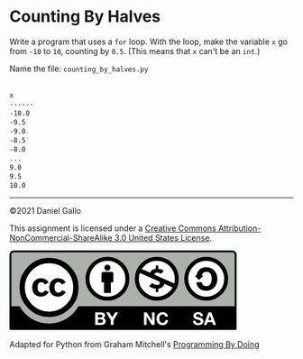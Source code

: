 # Counting By Halves


Write a program that uses a `for` loop. With the loop,
make the variable `x` go from `-10` to `10`, counting by `0.5`.
(This means that `x` can't be an `int`.)

Name the file: `counting_by_halves.py`

```
 
x
------
-10.0
-9.5
-9.0
-8.5
-8.0
...
9.0
9.5
10.0

```

---


©2021 Daniel Gallo


This assignment is licensed under a
[Creative Commons Attribution-NonCommercial-ShareAlike 3.0 United States License](https://creativecommons.org/licenses/by-nc-sa/3.0/us/deed.en_US).  

![Creative Commons License](images/by-nc-sa.png)





Adapted for Python from Graham Mitchell's [Programming By Doing](https://programmingbydoing.com/)